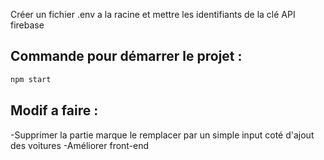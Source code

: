 Créer un fichier .env a la racine et mettre les identifiants de la clé API firebase
## Commande pour démarrer le projet :
```bash
npm start
```
## Modif a faire : 
-Supprimer la partie marque le remplacer par un simple input coté d'ajout des voitures
-Améliorer front-end 
